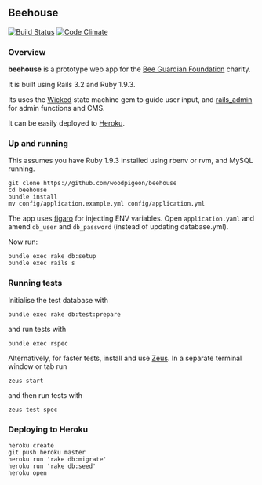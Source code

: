 
## Beehouse

[![Build Status](https://snap-ci.com/CUZU0sq5W67UgZ-Jkstgn1phfjGsKaXd8oY21ukifiQ/build_image)](https://snap-ci.com/projects/woodpigeon/beehouse/build_history)
[![Code Climate](https://codeclimate.com/github/woodpigeon/beehouse.png)](https://codeclimate.com/github/woodpigeon/beehouse)

### Overview

**beehouse** is a prototype web app for the [Bee Guardian Foundation](http://www.beeguardianfoundation.org) charity.

It is built using Rails 3.2 and Ruby 1.9.3. 

Its uses the [Wicked](https://github.com/schneems/wicked) state machine gem to guide user input, and [rails_admin](https://github.com/sferik/rails_admin) for admin functions and CMS.

It can be easily deployed to [Heroku](http://www.heroku.com).

### Up and running

This assumes you have Ruby 1.9.3 installed using rbenv or rvm, and MySQL running.

```
git clone https://github.com/woodpigeon/beehouse
cd beehouse
bundle install
mv config/application.example.yml config/application.yml 
```

The app uses [figaro](https://github.com/laserlemon/figaro) for injecting ENV variables. Open
```application.yaml``` and amend ```db_user``` and ```db_password``` (instead of updating database.yml).

Now run:

```
bundle exec rake db:setup
bundle exec rails s
```

### Running tests

Initialise the test database with 

```
bundle exec rake db:test:prepare
```

and run tests with 

```
bundle exec rspec
```

Alternatively, for faster tests, install and use [Zeus](https://github.com/burke/zeus). In a separate terminal window or tab run 

```
zeus start
``` 

and then run tests with 

```
zeus test spec
```

### Deploying to Heroku

```
heroku create
git push heroku master
heroku run 'rake db:migrate'
heroku run 'rake db:seed'
heroku open
```
